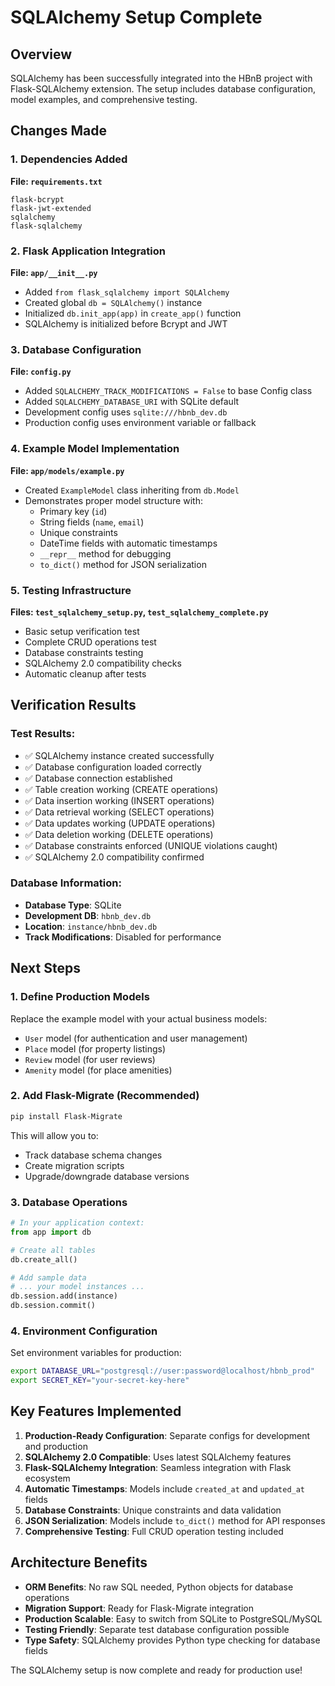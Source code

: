 # SQLAlchemy Setup Complete

## Overview
SQLAlchemy has been successfully integrated into the HBnB project with Flask-SQLAlchemy extension. The setup includes database configuration, model examples, and comprehensive testing.

## Changes Made

### 1. Dependencies Added
**File: `requirements.txt`**
```
flask-bcrypt
flask-jwt-extended
sqlalchemy
flask-sqlalchemy
```

### 2. Flask Application Integration
**File: `app/__init__.py`**
- Added `from flask_sqlalchemy import SQLAlchemy`
- Created global `db = SQLAlchemy()` instance
- Initialized `db.init_app(app)` in `create_app()` function
- SQLAlchemy is initialized before Bcrypt and JWT

### 3. Database Configuration
**File: `config.py`**
- Added `SQLALCHEMY_TRACK_MODIFICATIONS = False` to base Config class
- Added `SQLALCHEMY_DATABASE_URI` with SQLite default
- Development config uses `sqlite:///hbnb_dev.db`
- Production config uses environment variable or fallback

### 4. Example Model Implementation
**File: `app/models/example.py`**
- Created `ExampleModel` class inheriting from `db.Model`
- Demonstrates proper model structure with:
  - Primary key (`id`)
  - String fields (`name`, `email`)
  - Unique constraints
  - DateTime fields with automatic timestamps
  - `__repr__` method for debugging
  - `to_dict()` method for JSON serialization

### 5. Testing Infrastructure
**Files: `test_sqlalchemy_setup.py`, `test_sqlalchemy_complete.py`**
- Basic setup verification test
- Complete CRUD operations test
- Database constraints testing
- SQLAlchemy 2.0 compatibility checks
- Automatic cleanup after tests

## Verification Results

### Test Results:
- ✅ SQLAlchemy instance created successfully
- ✅ Database configuration loaded correctly
- ✅ Database connection established
- ✅ Table creation working (CREATE operations)
- ✅ Data insertion working (INSERT operations)
- ✅ Data retrieval working (SELECT operations)
- ✅ Data updates working (UPDATE operations)
- ✅ Data deletion working (DELETE operations)
- ✅ Database constraints enforced (UNIQUE violations caught)
- ✅ SQLAlchemy 2.0 compatibility confirmed

### Database Information:
- **Database Type**: SQLite
- **Development DB**: `hbnb_dev.db`
- **Location**: `instance/hbnb_dev.db`
- **Track Modifications**: Disabled for performance

## Next Steps

### 1. Define Production Models
Replace the example model with your actual business models:
- `User` model (for authentication and user management)
- `Place` model (for property listings)
- `Review` model (for user reviews)
- `Amenity` model (for place amenities)

### 2. Add Flask-Migrate (Recommended)
```bash
pip install Flask-Migrate
```
This will allow you to:
- Track database schema changes
- Create migration scripts
- Upgrade/downgrade database versions

### 3. Database Operations
```python
# In your application context:
from app import db

# Create all tables
db.create_all()

# Add sample data
# ... your model instances ...
db.session.add(instance)
db.session.commit()
```

### 4. Environment Configuration
Set environment variables for production:
```bash
export DATABASE_URL="postgresql://user:password@localhost/hbnb_prod"
export SECRET_KEY="your-secret-key-here"
```

## Key Features Implemented

1. **Production-Ready Configuration**: Separate configs for development and production
2. **SQLAlchemy 2.0 Compatible**: Uses latest SQLAlchemy features
3. **Flask-SQLAlchemy Integration**: Seamless integration with Flask ecosystem
4. **Automatic Timestamps**: Models include `created_at` and `updated_at` fields
5. **Database Constraints**: Unique constraints and data validation
6. **JSON Serialization**: Models include `to_dict()` method for API responses
7. **Comprehensive Testing**: Full CRUD operation testing included

## Architecture Benefits

- **ORM Benefits**: No raw SQL needed, Python objects for database operations
- **Migration Support**: Ready for Flask-Migrate integration
- **Production Scalable**: Easy to switch from SQLite to PostgreSQL/MySQL
- **Testing Friendly**: Separate test database configuration possible
- **Type Safety**: SQLAlchemy provides Python type checking for database fields

The SQLAlchemy setup is now complete and ready for production use!
